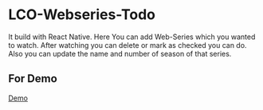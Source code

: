 # LCO-Webseries-Todo
It build with React Native. Here You can add Web-Series which you wanted to watch. After watching you can delete or mark as checked you can do. Also you can update the name and number of season of that series.

## For Demo 
[Demo](https://www.instagram.com/tv/CI2mmWng6W3/?utm_source=ig_web_copy_link)
